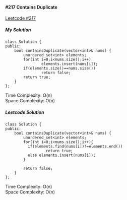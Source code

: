 #### #217 Contains Duplicate
[Leetcode #217](https://leetcode.com/problems/contains-duplicate/)  

##### My Solution
```
class Solution {
public:
    bool containsDuplicate(vector<int>& nums) {
        unordered_set<int> elements;
        for(int i=0;i<nums.size();i++)
                elements.insert(nums[i]);
        if(elements.size()==nums.size())
                return false;
        return true;
    }
};
```
Time Complexity: O(n)  
Space Complexity: O(n)  

##### Leetcode Solution
```
class Solution {
public:
    bool containsDuplicate(vector<int>& nums) {
        unordered_set<int> elements;
        for(int i=0;i<nums.size();i++){
          if(elements.find(nums[i])!=elements.end())
                  return true;
          else elements.insert(nums[i]);       
        }
        
        return false;
    }
};
```
Time Complexity: O(n)  
Space Complexity: O(n)  

